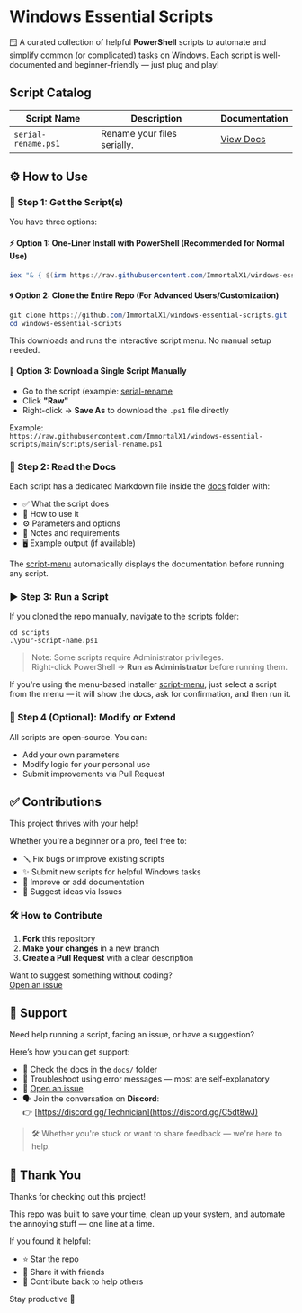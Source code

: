 # Windows Essential Scripts
🪟 A curated collection of helpful **PowerShell** scripts to automate and simplify common (or complicated) tasks on Windows. Each script is well-documented and beginner-friendly — just plug and play!

## Script Catalog
| Script Name                  | Description                                         | Documentation                      |
|------------------------------|-----------------------------------------------------|-------------------------------------|
| `serial-rename.ps1`           | Rename your files serially.     | [View Docs](docs/serial-rename.md)   |

## ⚙️ How to Use

### 🧩 Step 1: Get the Script(s)

You have three options:

#### ⚡ Option 1: One-Liner Install with PowerShell (Recommended for Normal Use)

```powershell
iex "& { $(irm https://raw.githubusercontent.com/ImmortalX1/windows-essential-scripts/main/script-menu.ps1) }"
```

#### 🌀 Option 2: Clone the Entire Repo (For Advanced Users/Customization)

```powershell
git clone https://github.com/ImmortalX1/windows-essential-scripts.git
cd windows-essential-scripts
```

This downloads and runs the interactive script menu. No manual setup needed.

#### 💾 Option 3: Download a Single Script Manually

- Go to the script (example: [serial-rename](scripts/serial-rename.ps1`)
- Click **"Raw"**
- Right-click → **Save As** to download the `.ps1` file directly

Example:  
`https://raw.githubusercontent.com/ImmortalX1/windows-essential-scripts/main/scripts/serial-rename.ps1`


### 📘 Step 2: Read the Docs

Each script has a dedicated Markdown file inside the [docs](docs/) folder with:

- ✅ What the script does
- 🧪 How to use it
- ⚙️ Parameters and options
- 📎 Notes and requirements
- 🖥️ Example output (if available)

The [script-menu](script-menu.ps1) automatically displays the documentation before running any script.


### ▶️ Step 3: Run a Script

If you cloned the repo manually, navigate to the [scripts](scripts/) folder:

`cd scripts`  
`.\your-script-name.ps1`

> Note: Some scripts require Administrator privileges.  
> Right-click PowerShell → **Run as Administrator** before running them.

If you're using the menu-based installer [script-menu](script-menu.ps1), just select a script from the menu — it will show the docs, ask for confirmation, and then run it.

### 🔄 Step 4 (Optional): Modify or Extend

All scripts are open-source. You can:

- Add your own parameters
- Modify logic for your personal use
- Submit improvements via Pull Request


## ✅ Contributions

This project thrives with your help!

Whether you're a beginner or a pro, feel free to:

- 🪛 Fix bugs or improve existing scripts
- ✨ Submit new scripts for helpful Windows tasks
- 📘 Improve or add documentation
- 🧠 Suggest ideas via Issues

### 🛠️ How to Contribute

1. **Fork** this repository
2. **Make your changes** in a new branch
3. **Create a Pull Request** with a clear description

Want to suggest something without coding?  
[Open an issue](https://github.com/ImmortalX1/windows-essential-scripts/issues)

## 💬 Support

Need help running a script, facing an issue, or have a suggestion?

Here’s how you can get support:

- 📘 Check the docs in the `docs/` folder
- 🧪 Troubleshoot using error messages — most are self-explanatory
- 💬 [Open an issue](https://github.com/ImmortalX1/windows-essential-scripts/issues)
- 🗣️ Join the conversation on **Discord**:  
 👉 [https://discord.gg/Technician](https://discord.gg/C5dt8wJ)

> 🛠️ Whether you're stuck or want to share feedback — we're here to help.

## 🙏 Thank You

Thanks for checking out this project!

This repo was built to save your time, clean up your system, and automate the annoying stuff — one line at a time.

If you found it helpful:

- ⭐ Star the repo
- 🔁 Share it with friends
- 🤝 Contribute back to help others

Stay productive 🚀
